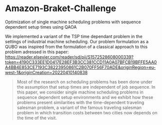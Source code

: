 # Amazon-Braket-Challenge
Optimization of single machine scheduling problems with sequence dependent setup times using QAOA

We implemented a variant of the TSP time dependant problem in the settings of industrial machine scheduling.
Our problem formulation as a QUBO was inspired from the formulation of a classical approach to this problem adressed in this paper: https://reader.elsevier.com/reader/sd/pii/S1572528608000339?token=4190C333EE1D0417E28EF3B3CC381CCD11A0A07BFCB19BFFE5AA0A4BB4E853CE7193C38223950861C2B070FF56F70ADE&originRegion=eu-west-1&originCreation=20220410140838

>Most of the research on scheduling problems has been done under the assumption that setup times are independent of job sequence.
>In this paper, we consider single machine scheduling problems in sequence dependent setup environments and we
>exhibit how these problems present similarities with the time-dependent traveling salesman problem, a variant of the
>famous traveling salesman problem in which transition costs between two cities now depends on the time of the visit.
